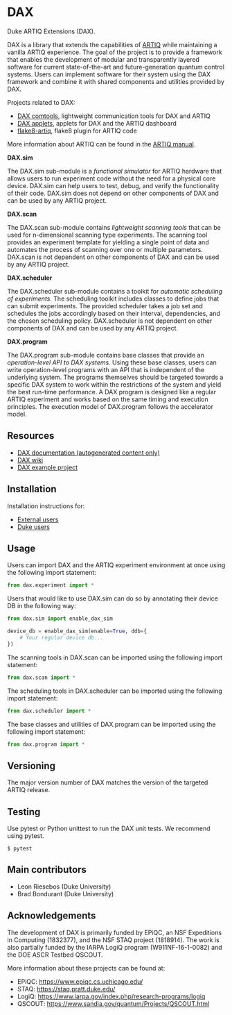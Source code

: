 # DAX

Duke ARTIQ Extensions (DAX).

DAX is a library that extends the capabilities of [ARTIQ](https://github.com/m-labs/artiq)
while maintaining a vanilla ARTIQ experience. The goal of the project is to provide a framework that enables the
development of modular and transparently layered software for current state-of-the-art and future-generation quantum
control systems. Users can implement software for their system using the DAX framework and combine it with shared
components and utilities provided by DAX.

Projects related to DAX:

- [DAX comtools](https://gitlab.com/duke-artiq/dax-comtools), lightweight communication tools for DAX and ARTIQ
- [DAX applets](https://gitlab.com/duke-artiq/dax-applets), applets for DAX and the ARTIQ dashboard
- [flake8-artiq](https://gitlab.com/duke-artiq/flake8-artiq), flake8 plugin for ARTIQ code

More information about ARTIQ can be found in the [ARTIQ manual](https://m-labs.hk/artiq/manual/).

**DAX.sim**

The DAX.sim sub-module is a *functional simulator* for ARTIQ hardware that allows users to run experiment code without
the need for a physical core device. DAX.sim can help users to test, debug, and verify the functionality of their code.
DAX.sim does not depend on other components of DAX and can be used by any ARTIQ project.

**DAX.scan**

The DAX.scan sub-module contains *lightweight scanning tools* that can be used for n-dimensional scanning type
experiments. The scanning tool provides an experiment template for yielding a single point of data and automates the
process of scanning over one or multiple parameters. DAX.scan is not dependent on other components of DAX and can be
used by any ARTIQ project.

**DAX.scheduler**

The DAX.scheduler sub-module contains a toolkit for *automatic scheduling of experiments*. The scheduling toolkit
includes classes to define jobs that can submit experiments. The provided scheduler takes a job set and schedules the
jobs accordingly based on their interval, dependencies, and the chosen scheduling policy. DAX.scheduler is not dependent
on other components of DAX and can be used by any ARTIQ project.

**DAX.program**

The DAX.program sub-module contains base classes that provide an *operation-level API to DAX systems*. Using these base
classes, users can write operation-level programs with an API that is independent of the underlying system. The programs
themselves should be targeted towards a specific DAX system to work within the restrictions of the system and yield the
best run-time performance. A DAX program is designed like a regular ARTIQ experiment and works based on the same timing
and execution principles. The execution model of DAX.program follows the accelerator model.

## Resources

- [DAX documentation (autogenerated content only)](https://duke-artiq.gitlab.io/dax/)
- [DAX wiki](https://gitlab.com/duke-artiq/dax/-/wikis/home)
- [DAX example project](https://gitlab.com/duke-artiq/dax-example)

## Installation

Installation instructions for:

- [External users](https://gitlab.com/duke-artiq/dax/-/wikis/DAX/Installation)
- [Duke users](https://gitlab.com/duke-artiq/dax/-/wikis/DAX/Installation%20Duke%20users)

## Usage

Users can import DAX and the ARTIQ experiment environment at once using the following import statement:

```python
from dax.experiment import *
```

Users that would like to use DAX.sim can do so by annotating their device DB in the following way:

```python
from dax.sim import enable_dax_sim

device_db = enable_dax_sim(enable=True, ddb={
    # Your regular device db...
})
```

The scanning tools in DAX.scan can be imported using the following import statement:

```python
from dax.scan import *
```

The scheduling tools in DAX.scheduler can be imported using the following import statement:

```python
from dax.scheduler import *
```

The base classes and utilities of DAX.program can be imported using the following import statement:

```python
from dax.program import *
```

## Versioning

The major version number of DAX matches the version of the targeted ARTIQ release.

## Testing

Use pytest or Python unittest to run the DAX unit tests. We recommend using pytest.

```shell
$ pytest
```

## Main contributors

- Leon Riesebos (Duke University)
- Brad Bondurant (Duke University)

## Acknowledgements

The development of DAX is primarily funded by EPiQC, an NSF Expeditions in Computing (1832377), and the NSF STAQ
project (1818914). The work is also partially funded by the IARPA LogiQ program (W911NF-16-1-0082) and the DOE ASCR
Testbed QSCOUT.

More information about these projects can be found at:

- EPiQC: https://www.epiqc.cs.uchicago.edu/
- STAQ: https://staq.pratt.duke.edu/
- LogiQ: https://www.iarpa.gov/index.php/research-programs/logiq
- QSCOUT: https://www.sandia.gov/quantum/Projects/QSCOUT.html
